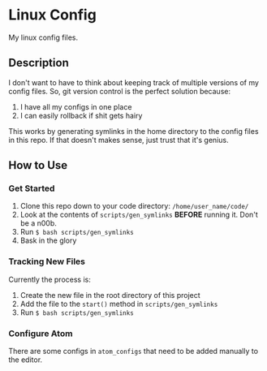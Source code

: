 # Linux Config

My linux config files.

## Description

I don't want to have to think about keeping track of multiple versions of my config files.
So,
git version control is the perfect solution because:

1. I have all my configs in one place
1. I can easily rollback if shit gets hairy

This works by generating symlinks in the home directory to the config files in this repo.
If that doesn't makes sense,
just trust that it's genius.

## How to Use

### Get Started

1. Clone this repo down to your code directory: `/home/user_name/code/`
1. Look at the contents of `scripts/gen_symlinks` **BEFORE** running it. Don't be a n00b.
1. Run `$ bash scripts/gen_symlinks`
1. Bask in the glory

### Tracking New Files

Currently the process is:

1. Create the new file in the root directory of this project
1. Add the file to the `start()` method in `scripts/gen_symlinks`
1. Run `$ bash scripts/gen_symlinks`

### Configure Atom

There are some configs in `atom_configs` that need to be added manually to the editor.

